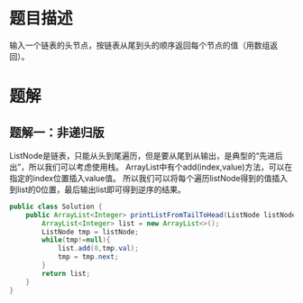 # 题目描述

输入一个链表的头节点，按链表从尾到头的顺序返回每个节点的值（用数组返回）。

# 题解

## 题解一：非递归版

ListNode是链表，只能从头到尾遍历，但是要从尾到从输出，是典型的“先进后出”，所以我们可以考虑使用栈。
ArrayList中有个add(index,value)方法，可以在指定的index位置插入value值。
所以我们可以将每个遍历listNode得到的值插入到list的0位置，最后输出list即可得到逆序的结果。

```java
public class Solution {
    public ArrayList<Integer> printListFromTailToHead(ListNode listNode) {
        ArrayList<Integer> list = new ArrayList<>();
        ListNode tmp = listNode;
        while(tmp!=null){
            list.add(0,tmp.val);
            tmp = tmp.next;
        }
        return list;
    }
}
```
